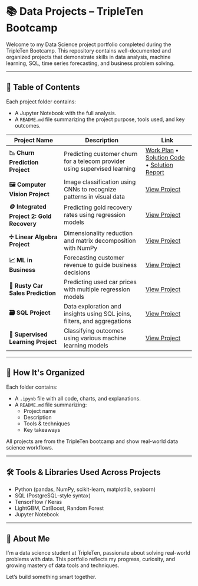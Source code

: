 # 📚 Data Projects – TripleTen Bootcamp

Welcome to my Data Science project portfolio completed during the TripleTen Bootcamp. This repository contains well-documented and organized projects that demonstrate skills in data analysis, machine learning, SQL, time series forecasting, and business problem solving.

---

## 📖 Table of Contents

Each project folder contains:
- A Jupyter Notebook with the full analysis.
- A `README.md` file summarizing the project purpose, tools used, and key outcomes.

| Project Name | Description | Link |
|--------------|-------------|------|
| **📉 Churn Prediction Project** | Predicting customer churn for a telecom provider using supervised learning | [Work Plan](./Churn_Prediction_Project/Churn_Prediction_Stage_1.ipynb) • [Solution Code](./Churn_Prediction_Project/Churn_Prediction_Stage_2.ipynb) • [Solution Report](./Churn_Prediction_Project/Churn_Prediction_Stage_3.ipynb)
| **🖼️ Computer Vision Project** | Image classification using CNNs to recognize patterns in visual data | [View Project](./Computer_Vision_Project/Computer_Vision_Project.ipynb) |
| **🪙 Integrated Project 2: Gold Recovery** | Predicting gold recovery rates using regression models | [View Project](./Integrated_Project_2_Gold/Integrated_Project_2_Gold.ipynb) |
| **➗ Linear Algebra Project** | Dimensionality reduction and matrix decomposition with NumPy | [View Project](./Linear_Alg_Project/Linear_Alg_Project.ipynb) |
| **📈 ML in Business** | Forecasting customer revenue to guide business decisions | [View Project](./ML_in_Business_Project/ML_in_Business_Project.ipynb) |
| **🚗 Rusty Car Sales Prediction** | Predicting used car prices with multiple regression models | [View Project](./Rusty_Car_Sales_Project/Rusty_Car_Sales_Project.ipynb) |
| **🗃️ SQL Project** | Data exploration and insights using SQL joins, filters, and aggregations | [View Project](./SQL_Project/SQL_Project.ipynb) |
| **🤖 Supervised Learning Project** | Classifying outcomes using various machine learning models | [View Project](./Supervised_Learning_Project/Supervised_Learning_Project.ipynb) |

---

## 📌 How It's Organized

Each folder contains:
- A `.ipynb` file with all code, charts, and explanations.
- A `README.md` file summarizing:
  - Project name
  - Description
  - Tools & techniques
  - Key takeaways

All projects are from the TripleTen bootcamp and show real-world data science workflows.

---

## 🛠 Tools & Libraries Used Across Projects

- Python (pandas, NumPy, scikit-learn, matplotlib, seaborn)
- SQL (PostgreSQL-style syntax)
- TensorFlow / Keras
- LightGBM, CatBoost, Random Forest
- Jupyter Notebook

---

## 🧠 About Me

I'm a data science student at TripleTen, passionate about solving real-world problems with data. This portfolio reflects my progress, curiosity, and growing mastery of data tools and techniques.

Let’s build something smart together.
